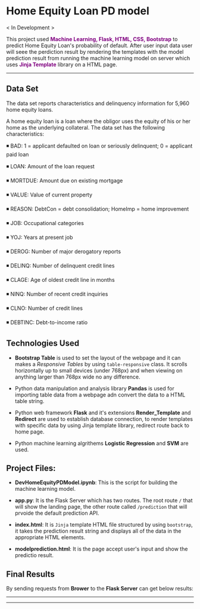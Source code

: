 


# Home Equity Loan PD model

   < In Development > 

This project used <span style="color:purple;">**Machine Learning, Flask, HTML, CSS, Bootstrap**</span> to predict Home Equity Loan's probability of default. After user input data user will seee the perdiction result by rendering the templates with the model prediction result from running the machine learning model on server which uses <span style="color:purple;">**Jinja Template**</span> library on a HTML page. 

- - -

## Data Set

The data set reports characteristics and delinquency information for 5,960 home equity loans. 

A home equity loan is a loan where the obligor uses the equity of his or her home as the underlying collateral. The data set has the following characteristics:

◾ BAD: 1 = applicant defaulted on loan or seriously delinquent; 0 = applicant paid loan

◾ LOAN: Amount of the loan request

◾ MORTDUE: Amount due on existing mortgage

◾ VALUE: Value of current property

◾ REASON: DebtCon = debt consolidation; HomeImp = home improvement

◾ JOB: Occupational categories

◾ YOJ: Years at present job

◾ DEROG: Number of major derogatory reports

◾ DELINQ: Number of delinquent credit lines

◾ CLAGE: Age of oldest credit line in months

◾ NINQ: Number of recent credit inquiries

◾ CLNO: Number of credit lines

◾ DEBTINC: Debt-to-income ratio


## Technologies Used

*  **Bootstrap Table** is used to set the layout of the webpage and it can makes a *Responsive Tables* by using `table-responsive` class. It scrolls horizontally up to small devices (under 768px) and when viewing on anything larger than 768px wide no any difference.

* Python data manipulation and analysis library **Pandas** is used for importing table data from a webpage adn convert the data to a HTML table string. 

* Python web framework **Flask** and it's extensions **Render_Template** and **Redirect** are used to establish database connection,  to render templates with specific data by using Jinja template library, redirect route back to home page.

* Python machine learning algrithems  **Logistic Regression** and **SVM** are used.

## Project Files:

* **DevHomeEquityPDModel.ipynb**: This is the script for building the machine learning model.

* **app.py**: It is the Flask Server which has two routes. The root route `/` that will show the landing page, the other route called `/prediction` that will prvoide the default prediction API.

* **index.html**: It is `Jinja` template HTML file structured by using `bootstrap`, it takes the prediction result string and displays all of the data in the appropriate HTML elements.

* **modelprediction.html**: It is the page accept user's input and show the predictio result.

## Final Results

By sending requests from **Brower** to the **Flask Server** can get below results: 

- - -




- - -
